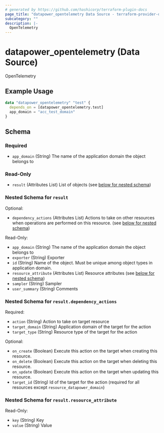 ```yaml
---
# generated by https://github.com/hashicorp/terraform-plugin-docs
page_title: "datapower_opentelemetry Data Source - terraform-provider-datapower"
subcategory: ""
description: |-
  OpenTelemetry
---
```


# datapower_opentelemetry (Data Source)

OpenTelemetry

## Example Usage

```terraform
data "datapower_opentelemetry" "test" {
  depends_on = [datapower_opentelemetry.test]
  app_domain = "acc_test_domain"
}
```

<!-- schema generated by tfplugindocs -->
## Schema

### Required

- `app_domain` (String) The name of the application domain the object belongs to

### Read-Only

- `result` (Attributes List) List of objects (see [below for nested schema](#nestedatt--result))

<a id="nestedatt--result"></a>
### Nested Schema for `result`

Optional:

- `dependency_actions` (Attributes List) Actions to take on other resources when operations are performed on this resource. (see [below for nested schema](#nestedatt--result--dependency_actions))

Read-Only:

- `app_domain` (String) The name of the application domain the object belongs to
- `exporter` (String) Exporter
- `id` (String) Name of the object. Must be unique among object types in application domain.
- `resource_attribute` (Attributes List) Resource attributes (see [below for nested schema](#nestedatt--result--resource_attribute))
- `sampler` (String) Sampler
- `user_summary` (String) Comments

<a id="nestedatt--result--dependency_actions"></a>
### Nested Schema for `result.dependency_actions`

Required:

- `action` (String) Action to take on target resource
- `target_domain` (String) Application domain of the target for the action
- `target_type` (String) Resource type of the target for the action

Optional:

- `on_create` (Boolean) Execute this action on the target when creating this resource.
- `on_delete` (Boolean) Execute this action on the target when deleting this resource.
- `on_update` (Boolean) Execute this action on the target when updating this resource.
- `target_id` (String) Id of the target for the action (required for all resources except `resource_datapower_domain`)


<a id="nestedatt--result--resource_attribute"></a>
### Nested Schema for `result.resource_attribute`

Read-Only:

- `key` (String) Key
- `value` (String) Value
